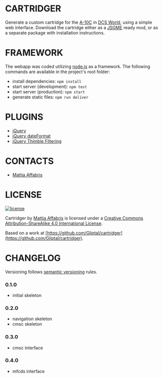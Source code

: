 CARTRIDGER
======

Generate a custom cartridge for the [A-10C](http://www.digitalcombatsimulator.com/en/products/planes/warthog/) in [DCS World](http://www.digitalcombatsimulator.com/en/), using a simple web interface. Download the cartridge either as a [JSGME](http://www.subsim.com/radioroom/showthread.php?t=171237) ready mod, or as a separate package with installation instructions.

FRAMEWORK
======

The webapp was coded utilizing [node.js](https://nodejs.org/en/) as a framework. The following commands are available in the project's root folder:

- install dependencies: `npm install`
- start server (development): `npm test`
- start server (production): `npm start`
- generate static files: `npm run deliver`

PLUGINS
======

- [jQuery](https://jquery.com/)
- [jQuery dateFormat](https://github.com/phstc/jquery-dateFormat)
- [jQuery Thimble Filtering](http://www.thimbleopensource.com/tutorials-snippets/jquery-plugin-filter-text-input)

CONTACTS
======

- [Mattia Affabris](https://github.com/Gliptal)

LICENSE
======

[![license](https://i.creativecommons.org/l/by-sa/4.0/80x15.png)](http://creativecommons.org/licenses/by-sa/4.0/)

Cartridger by [Mattia Affabris](mailto:affa@outlook.it) is licensed under a [Creative Commons Attribution-ShareAlike 4.0 International License](http://creativecommons.org/licenses/by-sa/4.0/).

Based on a work at [https://github.com/Gliptal/cartridger](https://github.com/Gliptal/cartridger).

CHANGELOG
======

Versioning follows [semantic versioning](http://semver.org/) rules.

### 0.1.0

- initial skeleton

### 0.2.0

- navigation skeleton
- cmsc skeleton

### 0.3.0

- cmsc interface

### 0.4.0

- mfcds interface